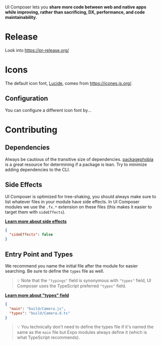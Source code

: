 UI Composer lets you **share more code between web and native apps while improving, rather than sacrificing, DX, performance, and code maintainability**.

# Release

Look into https://pr-release.org/

# Icons

The default icon font, [Lucide](https://icones.js.org/collection/lucide), comes from https://icones.js.org/.

## Configuration

You can configure a different icon font by...

# Contributing

## Dependencies

Always be cautious of the transitive size of dependencies. [packagephobia](https://packagephobia.com/) is a great resource for determining if a package is lean. Try to minimize adding dependencies to the CLI.

## Side Effects

UI Composer is optimized for tree-shaking, you should always make sure to list whatever files in your module have side effects. In UI Composer modules we use the `.fx.*` extension on these files (this makes it easier to target them with `sideEffects`).

[**Learn more about side effects**](https://webpack.js.org/guides/tree-shaking/)

```json
{
  "sideEffects": false
}
```

## Entry Point and Types

We recommend you name the initial file after the module for easier searching. Be sure to define the `types` file as well.

> 💡 Note that the `"typings"` field is synonymous with `"types"` field, UI Composer uses the TypeScript preferred `"types"` field.

[**Learn more about "types" field**](https://webpack.js.org/guides/tree-shaking/)

```json
{
  "main": "build/Camera.js",
  "types": "build/Camera.d.ts"
}
```

> 💡 You technically don't need to define the types file if it's named the same as the `main` file but Expo modules always define it (which is what TypeScript recommends).

